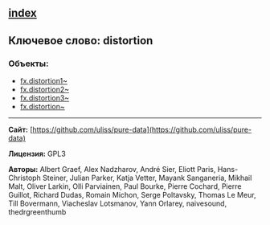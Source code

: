 [index](../index.html)
---

## Ключевое слово: distortion

### Объекты:
* [fx.distortion1~](../fx.distortion1~.html)
* [fx.distortion2~](../fx.distortion2~.html)
* [fx.distortion3~](../fx.distortion3~.html)
* [fx.distortion~](../fx.distortion~.html)

---
**Сайт:** [https://github.com/uliss/pure-data](https://github.com/uliss/pure-data)

**Лицензия:** GPL3

**Авторы:** Albert Graef, Alex Nadzharov, André Sier, Eliott Paris, Hans-Christoph Steiner, Julian Parker, Katja Vetter, Mayank Sanganeria, Mikhail Malt, Oliver Larkin, Olli Parviainen, Paul Bourke, Pierre Cochard, Pierre Guillot, Richard Dudas, Romain Michon, Serge Poltavsky, Thomas Le Meur, Till Bovermann, Viacheslav Lotsmanov, Yann Orlarey, naivesound, thedrgreenthumb
